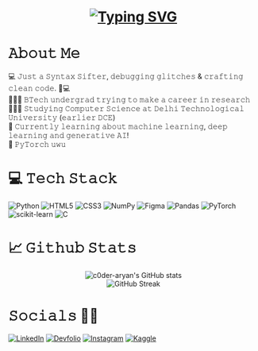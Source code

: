 <h1 align="center">
  <a href="https://git.io/typing-svg">
    <img src="https://readme-typing-svg.demolab.com?font=JetBrains+Mono&size=30&pause=1000&color=4BFDF2&center=true&vCenter=true&random=false&width=800&lines=Hello+Fellow+%3C+Syntax+Sifters%2F+%3E!+%F0%9F%A7%A9;print(%22+This+is+Aryan+Sood+!+%F0%9F%91%8B%22);printf(%22+PyTorch+%F0%9F%94%A5+%22);+Thank+you+for+visiting+my+GitHub+account!" alt="Typing SVG" />
  </a>
</h1>

# 𝙰𝚋𝚘𝚞𝚝 𝙼𝚎
💻 𝙹𝚞𝚜𝚝 𝚊 𝚂𝚢𝚗𝚝𝚊𝚡 𝚂𝚒𝚏𝚝𝚎𝚛, 𝚍𝚎𝚋𝚞𝚐𝚐𝚒𝚗𝚐 𝚐𝚕𝚒𝚝𝚌𝚑𝚎𝚜 & 𝚌𝚛𝚊𝚏𝚝𝚒𝚗𝚐 𝚌𝚕𝚎𝚊𝚗 𝚌𝚘𝚍𝚎. 🧩💻 <br>
👨🏻‍💻 𝙱𝚃𝚎𝚌𝚑 𝚞𝚗𝚍𝚎𝚛𝚐𝚛𝚊𝚍 𝚝𝚛𝚢𝚒𝚗𝚐 𝚝𝚘 𝚖𝚊𝚔𝚎 𝚊 𝚌𝚊𝚛𝚎𝚎𝚛 𝚒𝚗 𝚛𝚎𝚜𝚎𝚊𝚛𝚌𝚑 <br>
🙋🏻‍♂️ 𝚂𝚝𝚞𝚍𝚢𝚒𝚗𝚐 𝙲𝚘𝚖𝚙𝚞𝚝𝚎𝚛 𝚂𝚌𝚒𝚎𝚗𝚌𝚎 𝚊𝚝 𝙳𝚎𝚕𝚑𝚒 𝚃𝚎𝚌𝚑𝚗𝚘𝚕𝚘𝚐𝚒𝚌𝚊𝚕 𝚄𝚗𝚒𝚟𝚎𝚛𝚜𝚒𝚝𝚢 (𝚎𝚊𝚛𝚕𝚒𝚎𝚛 𝙳𝙲𝙴) <br>
💭 𝙲𝚞𝚛𝚛𝚎𝚗𝚝𝚕𝚢 𝚕𝚎𝚊𝚛𝚗𝚒𝚗𝚐 𝚊𝚋𝚘𝚞𝚝 𝚖𝚊𝚌𝚑𝚒𝚗𝚎 𝚕𝚎𝚊𝚛𝚗𝚒𝚗𝚐, 𝚍𝚎𝚎𝚙 𝚕𝚎𝚊𝚛𝚗𝚒𝚗𝚐 𝚊𝚗𝚍 𝚐𝚎𝚗𝚎𝚛𝚊𝚝𝚒𝚟𝚎 𝙰𝙸! <br>
🍄 𝙿𝚢𝚃𝚘𝚛𝚌𝚑 𝚞𝚠𝚞 <br>

# 💻 𝚃𝚎𝚌𝚑 𝚂𝚝𝚊𝚌𝚔
<!-- Badges from https://github.com/Ileriayo/markdown-badges -->
![Python](https://img.shields.io/badge/python-3670A0?style=for-the-badge&logo=python&logoColor=ffdd54)
![HTML5](https://img.shields.io/badge/html5-%23E34F26.svg?style=for-the-badge&logo=html5&logoColor=white)
![CSS3](https://img.shields.io/badge/css3-%231572B6.svg?style=for-the-badge&logo=css3&logoColor=white)
![NumPy](https://img.shields.io/badge/numpy-%23013243.svg?style=for-the-badge&logo=numpy&logoColor=white) 
![Figma](https://img.shields.io/badge/figma-%23F24E1E.svg?style=for-the-badge&logo=figma&logoColor=white)
![Pandas](https://img.shields.io/badge/pandas-%23150458.svg?style=for-the-badge&logo=pandas&logoColor=white) 
![PyTorch](https://img.shields.io/badge/pytorch-EE4C2C?style=for-the-badge&logo=pytorch&logoColor=white)
![scikit-learn](https://img.shields.io/badge/scikit--learn-%23F7931E.svg?style=for-the-badge&logo=scikit-learn&logoColor=white)
![C](https://img.shields.io/badge/c-%2300599C.svg?style=for-the-badge&logo=c&logoColor=white)

# 📈 𝙶𝚒𝚝𝚑𝚞𝚋 𝚂𝚝𝚊𝚝𝚜
<!-- GitHub stats from https://github.com/anuraghazra/github-readme-stats -->
<div align="center">
 
![c0der-aryan's GitHub stats](https://github-readme-stats.vercel.app/api?username=soodaryan&theme=radical&hide_border=false&include_all_commits=false&count_private=false)<br/>
![GitHub Streak](https://github-readme-streak-stats.herokuapp.com/?user=soodaryan&theme=radical&hide_border=false)<br/>

</div>

# 𝚂𝚘𝚌𝚒𝚊𝚕𝚜 🙌🏻 
[![LinkedIn](https://img.shields.io/badge/LinkedIn-%230077B5.svg?logo=linkedin&logoColor=white&color=blue&style=flat)](https://www.linkedin.com/in/soodaryan/)
[![Devfolio](https://img.shields.io/badge/Devfolio-1A73E8.svg?style=flat&logo=devfolio&logoColor=white)](https://devfolio.co/@roadkill)
[![Instagram](https://img.shields.io/badge/Instagram-%23E4405F.svg?logo=Instagram&logoColor=white&style=flat)](https://www.instagram.com/_soodaryan/) 
[![Kaggle](https://img.shields.io/badge/Kaggle-20BEFF.svg?logo=Kaggle&logoColor=white&style=flat)](https://www.kaggle.com/soodaryan) 
